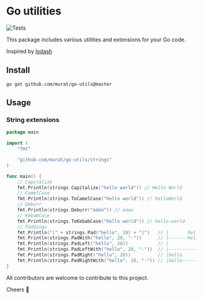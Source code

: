 # Go utilities

![Tests](https://github.com/murat/dicterm/actions/workflows/test.yml/badge.svg)

This package includes various utilities and extensions for your Go code.

Inspired by [lodash](https://lodash.com)

## Install

```shell
go get github.com/murat/go-utils@master
```

## Usage

### String extensions

```go
package main

import (
	"fmt"

	"github.com/murat/go-utils/strings"
)

func main() {
	// Capitalize
	fmt.Println(strings.Capitalize("hello world")) // Hello World
	// CamelCase
	fmt.Println(strings.ToCamelCase("hello world")) // helloWorld
	// Deburr
	fmt.Println(strings.Deburr("éàèù")) // eaeu
	// KebabCase
	fmt.Println(strings.ToKebabCase("hello world")) // hello-world
	// Paddings
	fmt.Println("|" + strings.Pad("hello", 20) + "|")   // |       hello        |
	fmt.Println(strings.PadWith("hello", 20, "-"))      // |-------hello--------|
	fmt.Println(strings.PadLeft("hello", 20))           // |               hello|
	fmt.Println(strings.PadLeftWith("hello", 20, "-"))  // |---------------hello|
	fmt.Println(strings.PadRight("hello", 20))          // |hello               |
	fmt.Println(strings.PadRightWith("hello", 20, "-")) // |hello---------------|
}
```

All contributors are welcome to contribute to this project.

Cheers :beer:
